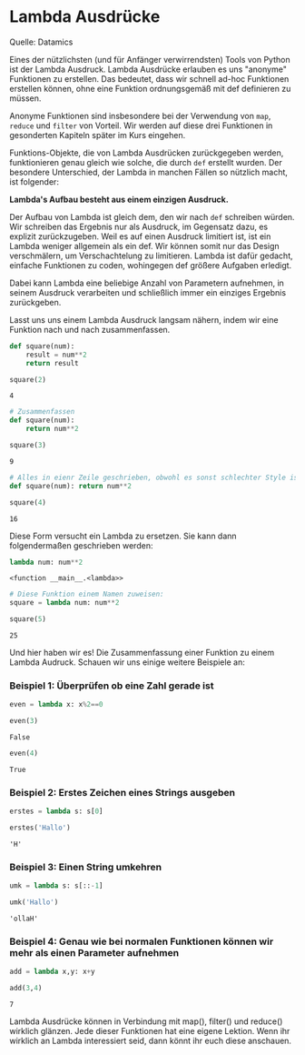 # Lambda Ausdrücke

Quelle: Datamics

Eines der nützlichsten (und für Anfänger verwirrendsten) Tools von Python ist der Lambda Ausdruck. Lambda Ausdrücke erlauben es uns "anonyme" Funktionen zu erstellen. Das bedeutet, dass wir schnell ad-hoc Funktionen erstellen können, ohne eine Funktion ordnungsgemäß mit def definieren zu müssen.

Anonyme Funktionen sind insbesondere bei der Verwendung von `map`, `reduce` und `filter` von Vorteil. Wir werden auf diese drei Funktionen in gesonderten Kapiteln später im Kurs eingehen.

Funktions-Objekte, die von Lambda Ausdrücken zurückgegeben werden, funktionieren genau gleich wie solche, die durch `def` erstellt wurden. Der besondere Unterschied, der Lambda in manchen Fällen so nützlich macht, ist folgender:

**Lambda's Aufbau besteht aus einem einzigen Ausdruck.**

Der Aufbau von Lambda ist gleich dem, den wir nach `def` schreiben würden. Wir schreiben das Ergebnis nur als Ausdruck, im Gegensatz dazu, es explizit zurückzugeben. Weil es auf einen Ausdruck limitiert ist, ist ein Lambda weniger allgemein als ein def. Wir können somit nur das Design verschmälern, um Verschachtelung zu limitieren. Lambda ist dafür gedacht, einfache Funktionen zu coden, wohingegen def größere Aufgaben erledigt.

Dabei kann Lambda eine beliebige Anzahl von Parametern aufnehmen, in seinem Ausdruck verarbeiten und schließlich immer ein einziges Ergebnis zurückgeben.

Lasst uns uns einem Lambda Ausdruck langsam nähern, indem wir eine Funktion nach und nach zusammenfassen.


```python
def square(num):
    result = num**2
    return result
```


```python
square(2)
```




    4




```python
# Zusammenfassen
def square(num):
    return num**2
```


```python
square(3)
```




    9




```python
# Alles in eienr Zeile geschrieben, obwohl es sonst schlechter Style ist
def square(num): return num**2
```


```python
square(4)
```




    16



Diese Form versucht ein Lambda zu ersetzen. Sie kann dann folgendermaßen geschrieben werden:


```python
lambda num: num**2
```




    <function __main__.<lambda>>




```python
# Diese Funktion einem Namen zuweisen:
square = lambda num: num**2
```


```python
square(5)
```




    25



Und hier haben wir es! Die Zusammenfassung einer Funktion zu einem Lambda Audruck. Schauen wir uns einige weitere Beispiele an:

### Beispiel 1: Überprüfen ob eine Zahl gerade ist


```python
even = lambda x: x%2==0
```


```python
even(3)
```




    False




```python
even(4)
```




    True



### Beispiel 2: Erstes Zeichen eines Strings ausgeben


```python
erstes = lambda s: s[0]
```


```python
erstes('Hallo')
```




    'H'



### Beispiel 3: Einen String umkehren


```python
umk = lambda s: s[::-1]
```


```python
umk('Hallo')
```




    'ollaH'



### Beispiel 4: Genau wie bei normalen Funktionen können wir mehr als einen Parameter aufnehmen


```python
add = lambda x,y: x+y
```


```python
add(3,4)
```




    7



Lambda Ausdrücke können in Verbindung mit map(), filter() und reduce() wirklich glänzen. Jede dieser Funktionen hat eine eigene Lektion. Wenn ihr wirklich an Lambda interessiert seid, dann könnt ihr euch diese anschauen.
